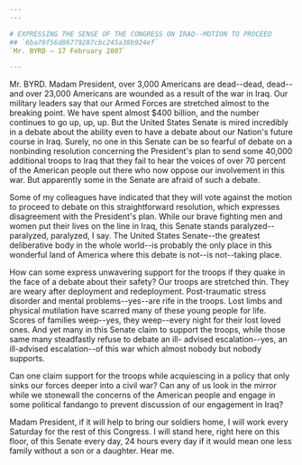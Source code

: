 ```yaml
---
---

# EXPRESSING THE SENSE OF THE CONGRESS ON IRAQ--MOTION TO PROCEED
## `6ba79f56d86779287cbc245a38b924ef`
`Mr. BYRD — 17 February 2007`

---
```



Mr. BYRD. Madam President, over 3,000 Americans are dead--dead, 
dead--and over 23,000 Americans are wounded as a result of the war in 
Iraq. Our military leaders say that our Armed Forces are stretched 
almost to the breaking point. We have spent almost $400 billion, and 
the number continues to go up, up, up. But the United States Senate is 
mired incredibly in a debate about the ability even to have a debate 
about our Nation's future course in Iraq. Surely, no one in this Senate 
can be so fearful of debate on a nonbinding resolution concerning the 
President's plan to send some 40,000 additional troops to Iraq that 
they fail to hear the voices of over 70 percent of the American people 
out there who now oppose our involvement in this war. But apparently 
some in the Senate are afraid of such a debate.

Some of my colleagues have indicated that they will vote against the 
motion to proceed to debate on this straightforward resolution, which 
expresses disagreement with the President's plan. While our brave 
fighting men and women put their lives on the line in Iraq, this Senate 
stands paralyzed--paralyzed, paralyzed, I say. The United States 
Senate--the greatest deliberative body in the whole world--is probably 
the only place in this wonderful land of America where this debate is 
not--is not--taking place.

How can some express unwavering support for the troops if they quake 
in the face of a debate about their safety? Our troops are stretched 
thin. They are weary after deployment and redeployment. Post-traumatic 
stress disorder and mental problems--yes--are rife in the troops. Lost 
limbs and physical mutilation have scarred many of these young people 
for life. Scores of families weep--yes, they weep--every night for 
their lost loved ones. And yet many in this Senate claim to support the 
troops, while those same many steadfastly refuse to debate an ill-
advised escalation--yes, an ill-advised escalation--of this war which 
almost nobody but nobody supports.

Can one claim support for the troops while acquiescing in a policy 
that only sinks our forces deeper into a civil war? Can any of us look 
in the mirror while we stonewall the concerns of the American people 
and engage in some political fandango to prevent discussion of our 
engagement in Iraq?

Madam President, if it will help to bring our soldiers home, I will 
work every Saturday for the rest of this Congress. I will stand here, 
right here on this floor, of this Senate every day, 24 hours every day 
if it would mean one less family without a son or a daughter. Hear me.